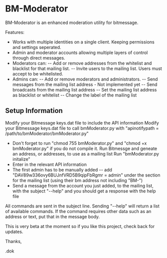 BM-Moderator
============

BM-Moderator is an enhanced moderation utility for bitmessage.

Features:
- Works with multiple identities on a single client. Keeping permissions and settings seperated.
- Admin and moderator accounts allowing multiple layers of control through direct messages.
- Moderators can:
-- Add or remove addresses from the whitelist and blacklist for that mailing list.
-- Invite users to the mailing list. Users must accept to be whitelisted.
- Admins can:
-- Add or remove moderators and administrators. 
-- Send messages from the mailing list address - Not implemented yet
-- Send broadcasts from the mailing list address
-- Set the mailing list address as blacklist or whitelist
-- Change the label of the mailing list


Setup Information
-----------------
Modify your Bitmessage keys.dat file to include the API information
Modify your Bitmessage keys.dat file to call bmModerator.py with "apinotifypath = /path/to/bmModerator/bmModerator.py"
- Don't forget to run "chmod 755 bmModerator.py" and "chmod +x bmModerator.py" if you do not compile it.
Run Bitmessge and geneate an address, or addresses, to use as a mailing list
Run "bmModerator.py initalize"
- Enter in the relevant API information
- The first admin has to be manually added
-- add "DAV89w336ovy6BUJnfVRD5B9qipFbRgmr = admin" under the section for the mailing list (using their bm address not including "BM-")
- Send a message from the account you just added, to the mailing list, with the subject "--help" and you should get a response with the help file


All commands are sent in the subject line. Sending "--help" will return a list of available commands. If the command requires other data such as an address or text, put that in the message body.


This is very beta at the moment so if you like this project, check back for updates.

Thanks,

.dok
